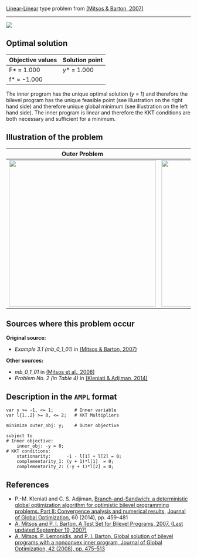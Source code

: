[Linear-Linear](/test-problems/LP-LP-problems) type problem from [(Mitsos & Barton, 2007)][Mitsos & Barton, 2007]

---

![](https://github.com/basblsolver/test-problems/wiki/images/mb_2007_01_eq.jpg)

## Optimal solution

Objective values   | Solution point    |
------------------ | ----------------- |
F* = 1.000         | _y_* = 1.000      |
f* = -1.000        |                   |

The inner program has the unique optimal solution (_y_ = 1) and therefore the bilevel program has the unique feasible point (see illustration on the right hand side) and therefore unique global minimum (see illustration on the left hand side).
The inner program is linear and therefore the KKT conditions are both necessary and sufficient for a minimum.

## Illustration of the problem

Outer Problem    | Inner Problem    |
---------------- | ---------------- |
<img src="https://github.com/basblsolver/test-problems/wiki/images/mb_2007_01_outer.jpg" width="400"> | <img src="https://github.com/basblsolver/test-problems/wiki/images/mb_2007_01_inner.jpg" width="400"> |

## Sources where this problem occur

__Original source:__

 - _Example 3.1 (mb\_0\_1\_01)_ in [(Mitsos & Barton, 2007)][Mitsos & Barton, 2007]

__Other sources:__

 - _mb\_0\_1\_01_ in [(Mitsos et al., 2008)][Mitsos et al., 2008]
 - _Problem No. 2 (in Table 4)_ in [(Kleniati & Adjiman, 2014)][Kleniati & Adjiman, 2014]

## Description in the `AMPL` format

```ampl
var y >= -1, <= 1;        # Inner variable
var l{1..2} >= 0, <= 2;   # KKT Multipliers

minimize outer_obj: y;    # Outer objective

subject to
# Inner objective:
    inner_obj: -y = 0;
# KKT conditions:
    stationarity:      -1 - l[1] + l[2] = 0;
    complementarity_1: (y + 1)*l[1]  = 0;
    complementarity_2: (-y + 1)*l[2] = 0;
```

##  References

 - P.-M. Kleniati and C. S. Adjiman, [Branch-and-Sandwich: a deterministic global optimization algorithm for optimistic bilevel programming problems. Part II: Convergence analysis and numerical results](https://doi.org/10.1007/s10898-013-0120-8), [Journal of Global Optimization](http://www.springer.com/mathematics/journal/10898), 60 (2014), pp. 459–481
 - [A. Mitsos and P. I. Barton, A Test Set for Bilevel Programs, 2007. (Last updated September 19, 2007)](https://www.researchgate.net/publication/228455291_A_test_set_for_bilevel_programs)
 - [A. Mitsos, P. Lemonidis, and P. I. Barton, Global solution of bilevel programs with a nonconvex inner program, Journal of Global Optimization, 42 (2008), pp. 475–513](https://doi.org/10.1007/s10898-007-9260-z)


[Kleniati & Adjiman, 2014]: https://doi.org/10.1007/s10898-013-0120-8
[Mitsos & Barton, 2007]: https://www.researchgate.net/publication/228455291_A_test_set_for_bilevel_programs
[Mitsos et al., 2008]: https://doi.org/10.1007/s10898-007-9260-z
